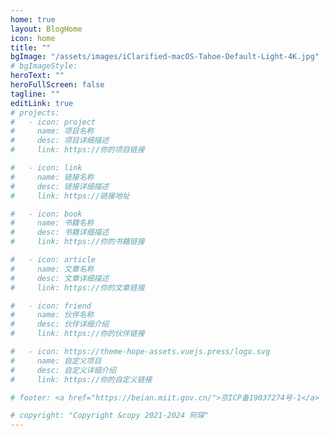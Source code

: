```yaml
---
home: true
layout: BlogHome
icon: home
title: ""
bgImage: "/assets/images/iClarified-macOS-Tahoe-Default-Light-4K.jpg"
# bgImageStyle:
heroText: ""
heroFullScreen: false
tagline: ""
editLink: true
# projects:
#   - icon: project
#     name: 项目名称
#     desc: 项目详细描述
#     link: https://你的项目链接

#   - icon: link
#     name: 链接名称
#     desc: 链接详细描述
#     link: https://链接地址

#   - icon: book
#     name: 书籍名称
#     desc: 书籍详细描述
#     link: https://你的书籍链接

#   - icon: article
#     name: 文章名称
#     desc: 文章详细描述
#     link: https://你的文章链接

#   - icon: friend
#     name: 伙伴名称
#     desc: 伙伴详细介绍
#     link: https://你的伙伴链接

#   - icon: https://theme-hope-assets.vuejs.press/logo.svg
#     name: 自定义项目
#     desc: 自定义详细介绍
#     link: https://你的自定义链接

# footer: <a href="https://beian.miit.gov.cn/">京ICP备19037274号-1</a>

# copyright: "Copyright &copy 2021-2024 阿琛"
---
```


